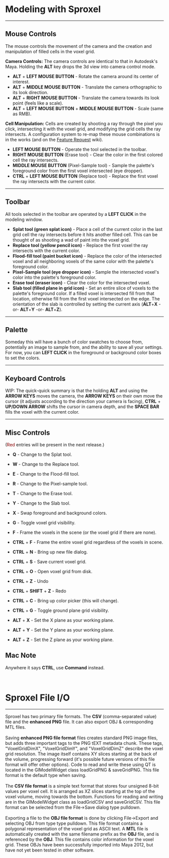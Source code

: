 # Modeling with Sproxel #


---


## Mouse Controls ##
The mouse controls the movement of the camera and the creation and manipulation of filled cells in the voxel grid.

**Camera Controls:**
The camera controls are identical to that in Autodesk's Maya.  Holding the **ALT** key drops the 3d view into camera control mode.

  * **ALT** + **LEFT MOUSE BUTTON** - Rotate the camera around its center of interest.
  * **ALT** + **MIDDLE MOUSE BUTTON** - Translate the camera orthographic to its look direction.
  * **ALT** + **RIGHT MOUSE BUTTON** - Translate the camera towards its look point (feels like a scale).
  * **ALT** + **LEFT MOUSE BUTTON** + **MIDDLE MOUSE BUTTON** - Scale (same as RMB).

**Cell Manipulation:**
Cells are created by shooting a ray through the pixel you click, intersecting it with the voxel grid, and modifying the grid cells the ray intersects.  A configuration system to re-map these mouse combinations is in the works (and on the [Feature Request](http://code.google.com/p/sproxel/wiki/FeatureRequests) wiki).

  * **LEFT MOUSE BUTTON** - Operate the tool selected in the toolbar.
  * **RIGHT MOUSE BUTTON** (Erase tool) - Clear the color in the first colored cell the ray intersects.
  * **MIDDLE MOUSE BUTTON** (Pixel-Sample tool) - Sample the palette's foreground  color from the first voxel intersected (eye dropper).
  * **CTRL** + **LEFT MOUSE BUTTON** (Replace tool) - Replace the first voxel the ray intersects  with the current color.


---


## Toolbar ##
All tools selected in the toolbar are operated by a **LEFT CLICK** in the modeling window.

  * **Splat tool (green splat icon)** - Place a cell of the current color in the last grid cell the ray intersects before it hits another filled cell.  This can be thought of as shooting a wad of paint into the voxel grid.
  * **Replace tool (yellow pencil icon)** - Replace the first voxel the ray intersects with the current color.
  * **Flood-fill tool (paint bucket icon)** - Replace the color of the intersected voxel and all neighboring voxels of the same color with the palette's foreground color.
  * **Pixel-Sample tool (eye dropper icon)** - Sample the intersected voxel's color into the palette's foreground color.
  * **Erase tool (eraser icon)** - Clear the color for the intersected voxel.
  * **Slab tool (filled plane in grid icon)** - Set an entire slice of voxels to the palette's foreground color.  If a filled voxel is intersected fill from that location, otherwise fill from the first voxel intersected on the edge.  The orientation of the slab is controlled by setting the current axis (**ALT**+**X** -or- **ALT**+**Y** -or- **ALT**+**Z**).


---


## Palette ##
Someday this will have a bunch of color swatches to choose from, potentially an image to sample from, and the ability to save all your settings.  For now, you can **LEFT CLICK** in the foreground or background color boxes to set the colors.


---


## Keyboard Controls ##
WIP: The quick-quick summary is that the holding **ALT** and using the **ARROW KEYS** moves the camera, the **ARROW KEYS** on their own move the cursor (it adjusts according to the direction your camera is facing), **CTRL** + **UP/DOWN ARROW** shifts the cursor in camera depth, and the **SPACE BAR** fills the voxel with the current color.


---


## Misc Controls ##
(<font color='#880000'>Red</font> entries will be present in the next release.)
  * **Q** - Change to the Splat tool.
  * **W** - Change to the Replace tool.
  * **E** - Change to the Flood-fill tool.
  * **R** - Change to the Pixel-sample tool.
  * **T** - Change to the Erase tool.
  * **Y** - Change to the Slab tool.

  * **X** - Swap foreground and background colors.
  * **G** - Toggle voxel grid visibility.
  * **F** - Frame the voxels in the scene (or the voxel grid if there are none).
  * **CTRL** + **F** - Frame the entire voxel grid regardless of the voxels in scene.

  * **CTRL** + **N** - Bring up new file dialog.
  * **CTRL** + **S** - Save current voxel grid.
  * **CTRL** + **O** - Open voxel grid from disk.
  * **CTRL** + **Z** - Undo
  * **CTRL** + **SHIFT** + **Z** - Redo
  * **CTRL** + **C** - Bring up color picker (this will change).
  * **CTRL** + **G** - Toggle ground plane grid visibility.
  * **ALT** + **X** - Set the X plane as your working plane.
  * **ALT** + **Y** - Set the Y plane as your working plane.
  * **ALT** + **Z** - Set the Z plane as your working plane.

## Mac Note ##

Anywhere it says **CTRL**, use **Command** instead.

<br>

<h1>Sproxel File I/O</h1>

<hr />
Sproxel has two primary file formats.  The <b>CSV</b> (comma-separated value) file and the <b>enhanced PNG</b> file.  It can also export OBJ & corresponding MTL files.<br>
<br>
Saving <b>enhanced PNG file format</b> files creates standard PNG image files, but adds three important tags to the PNG tEXT metadata chunk.  These tags, "VoxelGridDimX", "VoxelGridDimY", and "VoxelGridDimZ" describe the voxel grid resolution.  The image itself contains XY slices starting at the back of the volume, progressing forward (it's possible future versions of this file format will offer other options).  Code to read and write these using QT is located in the GlModelWidget class loadGridPNG & saveGridPNG.  This file format is the default type when saving.<br>
<br>
The <b>CSV file format</b> is a simple text format that stores four unsigned 8-bit values per voxel cell.  It is arranged as XZ slices starting at the top of the voxel volume, moving towards the bottom.  Functions for reading and writing are in the GlModelWidget class as loadGridCSV and saveGridCSV.  This file format can be selected from the File->Save dialog type pulldown.<br>
<br>
Exporting a file to the <b>OBJ file format</b> is done by clicking File->Export and selecting OBJ from type type pulldown.  This file format contains a polygonal representation of the voxel grid as ASCII text.  A <b>MTL</b> file is automatically created with the same filename prefix as the <b>OBJ</b> file, and is referenced by the <b>OBJ</b>.  This file contains color information for the voxel grid.  These OBJs have been successfully imported into Maya 2012, but have not yet been tested in other software.